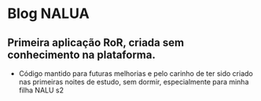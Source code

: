 # Blog NALUA

## Primeira aplicação RoR, criada sem conhecimento na plataforma.

* Código mantido para futuras melhorias e pelo carinho de ter sido criado nas primeiras noites de estudo, sem dormir, especialmente para minha filha NALU s2
